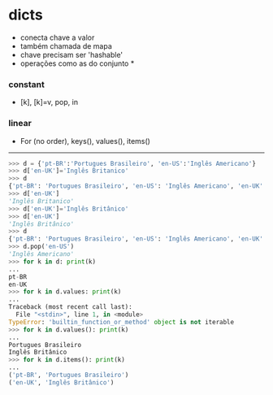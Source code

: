# dicts

 - conecta chave a valor
 - também chamada de mapa
 - chave precisam ser 'hashable'
 - operações como as do conjunto *

 ### constant
 - [k], [k]=v, pop, in
 ### linear
 - For (no order), keys(), values(), items()

----
```python
>>> d = {'pt-BR':'Portugues Brasileiro', 'en-US':'Inglês Americano'}
>>> d['en-UK']='Inglês Britanico'
>>> d
{'pt-BR': 'Portugues Brasileiro', 'en-US': 'Inglês Americano', 'en-UK': 'Inglês Britanico'}
>>> d['en-UK']
'Inglês Britanico'
>>> d['en-UK']='Inglês Britânico'
>>> d['en-UK']
'Inglês Britânico'
>>> d
{'pt-BR': 'Portugues Brasileiro', 'en-US': 'Inglês Americano', 'en-UK': 'Inglês Britânico'}
>>> d.pop('en-US')
'Inglês Americano'
>>> for k in d: print(k)
... 
pt-BR
en-UK
>>> for k in d.values: print(k)
... 
Traceback (most recent call last):
  File "<stdin>", line 1, in <module>
TypeError: 'builtin_function_or_method' object is not iterable
>>> for k in d.values(): print(k)
... 
Portugues Brasileiro
Inglês Britânico
>>> for k in d.items(): print(k)
... 
('pt-BR', 'Portugues Brasileiro')
('en-UK', 'Inglês Britânico')
```
